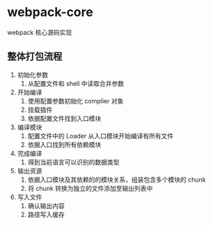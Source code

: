 # webpack-core

webpack 核心源码实现

## 整体打包流程

1. 初始化参数
   1. 从配置文件和 shell 中读取合并参数
2. 开始编译
   1. 使用配置参数初始化 complier 对象
   2. 挂载插件
   3. 依据配置文件找到入口模块
3. 编译模块
   1. 配置文件中的 Loader 从入口模块开始编译有所有文件
   2. 依据入口找到所有依赖模块
4. 完成编译
   1. 得到当前语言可以识别的数据类型
5. 输出资源
   1. 依据入口模块及其依赖的的模块关系，组装包含多个模块的 chunk
   2. 将 chunk 转换为独立的文件添加至输出列表中
6. 写入文件
   1. 确认输出内容
   2. 路径写入缓存
